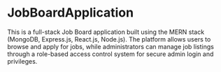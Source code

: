 # JobBoardApplication
This is a full-stack Job Board application built using the MERN stack (MongoDB, Express.js, React.js, Node.js). The platform allows users to browse and apply for jobs, while administrators can manage job listings through a role-based access control system for secure admin login and privileges.
